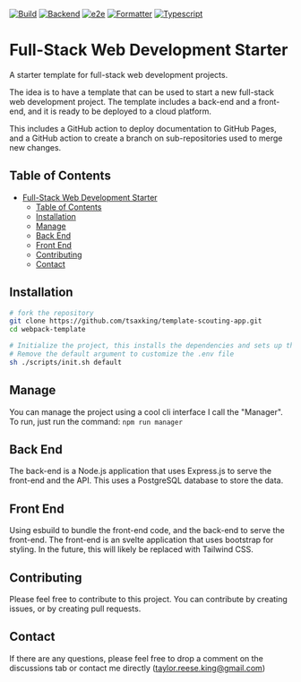 [![Build](https://github.com/tsaxking/template-scouting-app/actions/workflows/build.yml/badge.svg)](https://github.com/tsaxking/template-scouting-app/actions/workflows/build.yml) [![Backend](https://github.com/tsaxking/template-scouting-app/actions/workflows/backend.yml/badge.svg)](https://github.com/tsaxking/template-scouting-app/actions/workflows/backend.yml) [![e2e](https://github.com/tsaxking/template-scouting-app/actions/workflows/e2e.yml/badge.svg)](https://github.com/tsaxking/template-scouting-app/actions/workflows/e2e.yml) [![Formatter](https://github.com/tsaxking/template-scouting-app/actions/workflows/formatter.yml/badge.svg)](https://github.com/tsaxking/template-scouting-app/actions/workflows/formatter.yml) [![Typescript](https://github.com/tsaxking/template-scouting-app/actions/workflows/tsc.yml/badge.svg)](https://github.com/tsaxking/template-scouting-app/actions/workflows/tsc.yml)

# Full-Stack Web Development Starter

A starter template for full-stack web development projects.

The idea is to have a template that can be used to start a new full-stack web development project. The template includes a back-end and a front-end, and it is ready to be deployed to a cloud platform.

This includes a GitHub action to deploy documentation to GitHub Pages, and a GitHub action to create a branch on sub-repositories used to merge new changes.

## Table of Contents

-   [Full-Stack Web Development Starter](#full-stack-web-development-starter)
    -   [Table of Contents](#table-of-contents)
    -   [Installation](#installation)
    -   [Manage](#manage)
    -   [Back End](#back-end)
    -   [Front End](#front-end)
    -   [Contributing](#contributing)
    -   [Contact](#contact)

## Installation

```bash
# fork the repository
git clone https://github.com/tsaxking/template-scouting-app.git
cd webpack-template

# Initialize the project, this installs the dependencies and sets up the project
# Remove the default argument to customize the .env file
sh ./scripts/init.sh default
```

## Manage

You can manage the project using a cool cli interface I call the "Manager". To run, just run the command: `npm run manager`

## Back End

The back-end is a Node.js application that uses Express.js to serve the front-end and the API. This uses a PostgreSQL database to store the data.

## Front End

Using esbuild to bundle the front-end code, and the back-end to serve the front-end. The front-end is an svelte application that uses bootstrap for styling.
In the future, this will likely be replaced with Tailwind CSS.

## Contributing

Please feel free to contribute to this project. You can contribute by creating issues, or by creating pull requests.

## Contact

If there are any questions, please feel free to drop a comment on the discussions tab or contact me directly (taylor.reese.king@gmail.com)

